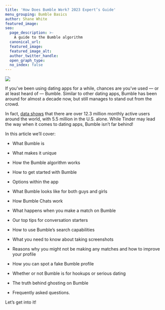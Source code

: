 ```yaml
---
title: 'How Does Bumble Work? 2023 Expert’s Guide'
menu_grouping: Bumble Basics
author: Shane White
featured_image:
seo:
  page_description: >-
    A guide to the Bumble algorithm
  canonical_url:
  featured_image:
  featured_image_alt:
  author_twitter_handle:
  open_graph_type:
  no_index: false
---
```


<p><img src="https://cdn.buttercms.com/O1mobHkzQ6GxzE2M4Ryd"></p>
<p></p>
<p>If you&rsquo;ve been using dating apps for a while, chances are you&rsquo;ve used &mdash; or at least heard of &mdash; Bumble. Similar to other dating apps, Bumble has been around for almost a decade now, but still manages to stand out from the crowd.</p>
<p></p>
<p>In fact, <a href="https://earthweb.com/how-many-people-use-bumble">data shows</a> that there are over 12.3 million monthly active users around the world, with 5.5 million in the U.S. alone. While Tinder may lead the way when it comes to dating apps, Bumble isn&rsquo;t far behind!</p>
<p>In this article we&rsquo;ll cover:</p>
<p></p>
<ul>
<li>
<p>What Bumble is</p>
</li>
<li>
<p>What makes it unique</p>
</li>
<li>
<p>How the Bumble algorithm works</p>
</li>
<li>
<p>How to get started with Bumble</p>
</li>
<li>
<p>Options within the app</p>
</li>
<li>
<p>What Bumble looks like for both guys and girls</p>
</li>
<li>
<p>How Bumble Chats work</p>
</li>
<li>
<p>What happens when you make a match on Bumble</p>
</li>
<li>
<p>Our top tips for conversation starters</p>
</li>
<li>
<p>How to use Bumble&rsquo;s search capabilities</p>
</li>
<li>
<p>What you need to know about taking screenshots</p>
</li>
<li>
<p>Reasons why you might not be making any matches and how to improve your profile</p>
</li>
<li>
<p>How you can spot a fake Bumble profile</p>
</li>
<li>
<p>Whether or not Bumble is for hookups or serious dating</p>
</li>
<li>
<p>The truth behind ghosting on Bumble</p>
</li>
<li>
<p>Frequently asked questions.</p>
</li>
</ul>
<p></p>
<p>Let&rsquo;s get into it!</p>
